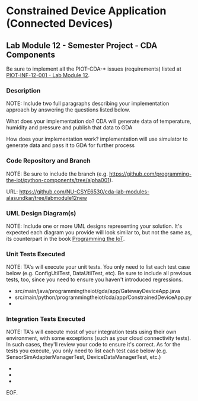 # Constrained Device Application (Connected Devices)

## Lab Module 12 - Semester Project - CDA Components

Be sure to implement all the PIOT-CDA-* issues (requirements) listed at [PIOT-INF-12-001 - Lab Module 12](https://github.com/orgs/programming-the-iot/projects/1#column-10488565).

### Description

NOTE: Include two full paragraphs describing your implementation approach by answering the questions listed below.

What does your implementation do? 
CDA will generate data of  temperature, humidity and pressure and publish that data to GDA

How does your implementation work?
implementation will use simulator to generate data and pass it to GDA for further process

### Code Repository and Branch

NOTE: Be sure to include the branch (e.g. https://github.com/programming-the-iot/python-components/tree/alpha001).

URL: https://github.com/NU-CSYE6530/cda-lab-modules-alasundkar/tree/labmodule12new

### UML Design Diagram(s)

NOTE: Include one or more UML designs representing your solution. It's expected each
diagram you provide will look similar to, but not the same as, its counterpart in the
book [Programming the IoT](https://learning.oreilly.com/library/view/programming-the-internet/9781492081401/).


### Unit Tests Executed

NOTE: TA's will execute your unit tests. You only need to list each test case below
(e.g. ConfigUtilTest, DataUtilTest, etc). Be sure to include all previous tests, too,
since you need to ensure you haven't introduced regressions.

- src/main/java/programmingtheiot/gda/app/GatewayDeviceApp.java
- src/main/python/programmingtheiot/cda/app/ConstrainedDeviceApp.py
- 

### Integration Tests Executed

NOTE: TA's will execute most of your integration tests using their own environment, with
some exceptions (such as your cloud connectivity tests). In such cases, they'll review
your code to ensure it's correct. As for the tests you execute, you only need to list each
test case below (e.g. SensorSimAdapterManagerTest, DeviceDataManagerTest, etc.)

- 
- 
- 

EOF.

